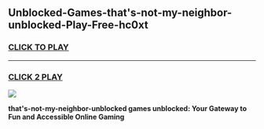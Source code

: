 
## Unblocked-Games-that's-not-my-neighbor-unblocked-Play-Free-hc0xt
<h3>
<a href="https://premium76.site?title=that's-not-my-neighbor-unblocked&ref=18A1">CLICK TO PLAY</a></h3>
<hr>

<h3>
<a href="https://premium76.site?title=that's-not-my-neighbor-unblocked&ref=18A1">CLICK 2 PLAY</a>
  
</h3>

<a href="https://premium76.site?title=that's-not-my-neighbor-unblocked&ref=18A1"><img src="https://clearcache.store/games.png"></a>


**that's-not-my-neighbor-unblocked games unblocked: Your Gateway to Fun and Accessible Online Gaming**
